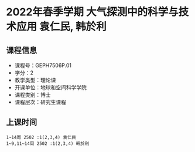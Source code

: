 # 2022年春季学期 大气探测中的科学与技术应用 袁仁民, 韩於利






## 课程信息

- 课程号：GEPH7506P.01
- 学分：2
- 教学类型：理论课
- 开课单位：地球和空间科学学院
- 课程类别：博士
- 课程层次：研究生课程

## 上课时间

```
1~14周 2502 :1(2,3,4) 袁仁民
1~9,11~14周 2502 :1(2,3,4) 韩於利
```


